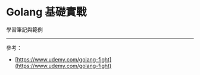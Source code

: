 # Golang 基礎實戰

學習筆記與範例

---

參考：

- [https://www.udemy.com/golang-fight](https://www.udemy.com/golang-fight)